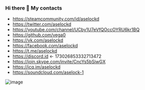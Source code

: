 ### Hi there 👋 My contacts

- https://steamcommunity.com/id/aselockd
- https://twitter.com/aselockd
- https://youtube.com/channel/UCby1U7eVfQOccOYRU6kr1BQ
- https://github.com/vega0
- https://vk.com/aselockd
- https://facebook.com/aselockd
- https://t.me/aselockd
- https://discord.id <- 173026853332713472
- https://join.skype.com/invite/CncYs5bSiwGX
- https://icq.im/aselockd
- https://soundcloud.com/aselock-1


![image](https://user-images.githubusercontent.com/6493857/154788549-ec3c0131-b7d8-4aa0-b34d-3603c67f05b8.png)


<!--
**vega0/vega0** is a ✨ _special_ ✨ repository because its `README.md` (this file) appears on your GitHub profile.

Here are some ideas to get you started:

- 🔭 I’m currently working on ...
- 🌱 I’m currently learning ...
- 👯 I’m looking to collaborate on ...
- 🤔 I’m looking for help with ...
- 💬 Ask me about ...
- 📫 How to reach me: ...
- 😄 Pronouns: ...
- ⚡ Fun fact:
-->
